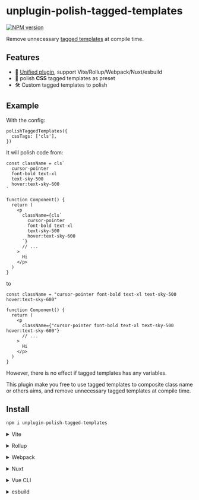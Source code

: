 # unplugin-polish-tagged-templates

[![NPM version](https://img.shields.io/npm/v/unplugin-polish-tagged-templates?color=a1b858&label=)](https://www.npmjs.com/package/unplugin-polish-tagged-templates)

Remove unnecessary [tagged templates](https://developer.mozilla.org/en-US/docs/Web/JavaScript/Reference/Template_literals#tagged_templates) at compile time.

## Features

- 🦄 [Unified plugin](https://github.com/unjs/unplugin), support Vite/Rollup/Webpack/Nuxt/esbuild
- 💎 polish **CSS** tagged templates as preset
- 🛠️ Custom tagged templates to polish

## Example

With the config:

```tsx
polishTaggedTemplates({
  cssTags: ['cls'],
})
```

It will polish code from:

```tsx
const className = cls`
  cursor-pointer
  font-bold text-xl
  text-sky-500
  hover:text-sky-600
`

function Component() {
  return (
    <p
      className={cls`
        cursor-pointer
        font-bold text-xl
        text-sky-500
        hover:text-sky-600
      `}
      // ...
    >
      Hi
    </p>
  )
}
```

to

```tsx
const className = "cursor-pointer font-bold text-xl text-sky-500 hover:text-sky-600"

function Component() {
  return (
    <p
      className={"cursor-pointer font-bold text-xl text-sky-500 hover:text-sky-600"}
      // ...
    >
      Hi
    </p>
  )
}
```

However, there is no effect if tagged templates has any variables.

This plugin make you free to use tagged templates to composite class name or others aims, and remove unnecessary tagged templates at compile time.

## Install

```bash
npm i unplugin-polish-tagged-templates
```

<details>
<summary>Vite</summary><br>

```ts
// vite.config.ts
import polishTaggedTemplates from 'unplugin-polish-tagged-templates/vite'

export default defineConfig({
  plugins: [
    polishTaggedTemplates({
      /* options */
    }),
  ],
})
```

Example: [`playground/`](./playground/)

<br></details>

<details>
<summary>Rollup</summary><br>

```ts
// rollup.config.js
import polishTaggedTemplates from 'unplugin-polish-tagged-templates/rollup'

export default {
  plugins: [
    polishTaggedTemplates({
      /* options */
    }),
  ],
}
```

<br></details>

<details>
<summary>Webpack</summary><br>

```ts
// webpack.config.js
module.exports = {
  /* ... */
  plugins: [
    require('unplugin-polish-tagged-templates/webpack')({
      /* options */
    }),
  ],
}
```

<br></details>

<details>
<summary>Nuxt</summary><br>

```ts
// nuxt.config.js
export default defineNuxtConfig({
  modules: [
    [
      'unplugin-polish-tagged-templates/nuxt',
      {
        /* options */
      },
    ],
  ],
})
```

> This module works for both Nuxt 2 and [Nuxt Vite](https://github.com/nuxt/vite)

<br></details>

<details>
<summary>Vue CLI</summary><br>

```ts
// vue.config.js
module.exports = {
  configureWebpack: {
    plugins: [
      require('unplugin-polish-tagged-templates/webpack')({
        /* options */
      }),
    ],
  },
}
```

<br></details>

<details>
<summary>esbuild</summary><br>

```ts
// esbuild.config.js
import { build } from 'esbuild'
import polishTaggedTemplates from 'unplugin-polish-tagged-templates/esbuild'

build({
  plugins: [polishTaggedTemplates()],
})
```

<br></details>
